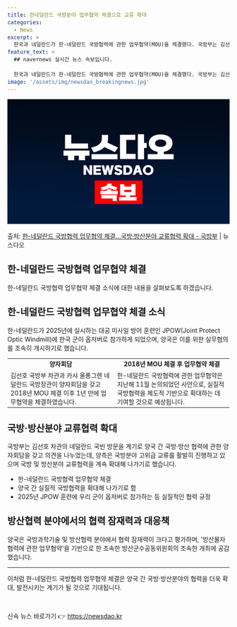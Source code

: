 ```yaml
---
title: 한네덜란드 국방분야 업무협약 체결으로 교류 확대
categories:
  - News
excerpt: >
  한국과 네덜란드가 한-네덜란드 국방협력에 관한 업무협약(MOU)을 체결했다. 국방부는 김선호 차관이 13일 …
feature_text: >
  ## navernews 실시간 뉴스 속보입니다.

  한국과 네덜란드가 한-네덜란드 국방협력에 관한 업무협약(MOU)을 체결했다. 국방부는 김선호 차관이 13일 …
image: '/assets/img/newsdao_breakingnews.jpg'
---
```


![뉴스다오 속보](/assets/img/newsdao_breakingnews.jpg)

<p>출처: <a href="https://newsdao.kr/2797" rel="dofollow">한-네덜란드 국방협력 업무협약 체결…국방·방산분야 교류협력 확대 - 국방부</a> | 뉴스다오</p>

<h2>한-네덜란드 국방협력 업무협약 체결</h2>
<p data-ke-size="size16">한-네덜란드 국방협력 업무협약 체결 소식에 대한 내용을 살펴보도록 하겠습니다.</p>

<h2 data-ke-size="size26">한-네덜란드 국방협력 업무협약 체결 소식</h2>
<p data-ke-size="size16">한-네덜란드가 2025년에 실시하는 대공 미사일 방어 훈련인 JPOW(Joint Protect Optic Windmill)에 한국 군이 옵저버로 참가하게 되었으며, 양국은 이를 위한 실무협의를 조속히 개시하기로 했습니다.</p>
<table>
    <tr>
        <td style="text-align: center; height: 17px;"><b>양자회담</b></td>
        <td style="text-align: center; height: 17px;"><b>2018년 MOU 체결 후 업무협약 체결</b></td>
    </tr>
    <tr>
        <td>김선호 국방부 차관과 카샤 올롱그렌 네덜란드 국방장관이 양자회담을 갖고 2018년 MOU 체결 이후 1년 만에 업무협약을 체결하였습니다.</td>
        <td>한-네덜란드 국방협력에 관한 업무협약은 지난해 11월 논의되었던 사안으로, 실질적 국방협력을 제도적 기반으로 확대하는 데 기여할 것으로 예상됩니다.</td>
    </tr>
</table>

<h2 data-ke-size="size26">국방·방산분야 교류협력 확대</h2>
<p data-ke-size="size16">국방부는 김선호 차관의 네덜란드 국빈 방문을 계기로 양국 간 국방·방산 협력에 관한 양자회담을 갖고 의견을 나누었는데, 양측은 국방분야 고위급 교류를 활발히 진행하고 있으며 국방 및 방산분야 교류협력을 계속 확대해 나가기로 했습니다.</p>
<ul>
    <li>한-네덜란드 국방협력 업무협약 체결</li>
    <li>양국 간 실질적 국방협력을 확대해 나가기로 함</li>
    <li>2025년 JPOW 훈련에 우리 군이 옵저버로 참가하는 등 실질적인 협력 규정</li>
</ul>

<h2 data-ke-size="size26">방산협력 분야에서의 협력 잠재력과 대응책</h2>
<p data-ke-size="size16">양국은 국방과학기술 및 방산협력 분야에서 협력 잠재력이 크다고 평가하며, '방산물자협력에 관한 업무협약'을 기반으로 한 조속한 방산군수공동위원회의 조속한 개최에 공감했습니다.</p>
<hr>
<p data-ke-size="size16">이처럼 한-네덜란드 국방협력 업무협약 체결은 양국 간 국방·방산분야의 협력을 더욱 확대, 발전시키는 계기가 될 것으로 기대됩니다.</p>
<p data-ke-size="size16">&nbsp;</p> 

신속 뉴스 바로가기 👉 <a href="https://newsdao.kr" rel="dofollow">https://newsdao.kr</a>


